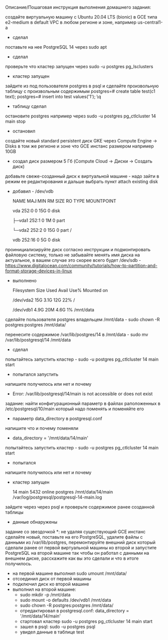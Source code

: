 Описание/Пошаговая инструкция выполнения домашнего задания:

создайте виртуальную машину c Ubuntu 20.04 LTS (bionic) в GCE типа e2-medium в default VPC в любом регионе и зоне, например us-central1-a
 + сделал

поставьте на нее PostgreSQL 14 через sudo apt
 + сделал

проверьте что кластер запущен через sudo -u postgres pg_lsclusters
 + кластер запущен

зайдите из под пользователя postgres в psql и сделайте произвольную таблицу с произвольным содержимым postgres=# create table test(c1 text); postgres=# insert into test values('1'); \q
 + таблицу сделал

остановите postgres например через sudo -u postgres pg_ctlcluster 14 main stop
 + остановил

создайте новый standard persistent диск GKE через Compute Engine -> Disks в том же регионе и зоне что GCE инстанс размером например 10GB
 + создал диск размером 5 Гб (Compute Cloud -> Диски -> Создать диск)

добавьте свеже-созданный диск к виртуальной машине - надо зайти в режим ее редактирования и дальше выбрать пункт attach existing disk
 + добавил - /dev/vdb

     NAME   MAJ:MIN RM SIZE RO TYPE MOUNTPOINT

     vda    252:0    0  15G  0 disk

     ├─vda1 252:1    0   1M  0 part

     └─vda2 252:2    0  15G  0 part /

      vdb    252:16   0   5G  0 disk


проинициализируйте диск согласно инструкции и подмонтировать файловую систему, только не забывайте менять имя диска на актуальное, в вашем случае это скорее всего будет /dev/sdb - https://www.digitalocean.com/community/tutorials/how-to-partition-and-format-storage-devices-in-linux
 + выполнено

     Filesystem      Size  Used Avail Use% Mounted on

     /dev/vda2        15G  3.1G   12G  22% /

     /dev/vdb1       4.9G   20M  4.6G   1% /mnt/data


сделайте пользователя postgres владельцем /mnt/data - sudo chown -R postgres:postgres /mnt/data/

перенесите содержимое /var/lib/postgres/14 в /mnt/data - sudo mv /var/lib/postgresql/14 /mnt/data
 + сделал

попытайтесь запустить кластер - sudo -u postgres pg_ctlcluster 14 main start
 + попытался запустить

напишите получилось или нет и почему
 + Error: /var/lib/postgresql/14/main is not accessible or does not exist

задание: найти конфигурационный параметр в файлах раположенных в /etc/postgresql/10/main который надо поменять и поменяйте его
 + параметр data_directory в postgresql.conf

напишите что и почему поменяли
 + data_directory = '/mnt/data/14/main'

попытайтесь запустить кластер - sudo -u postgres pg_ctlcluster 14 main start
 + попытался

напишите получилось или нет и почему
 + кластер запущен

     14  main    5432 online postgres /mnt/data/14/main /var/log/postgresql/postgresql-14-main.log

зайдите через через psql и проверьте содержимое ранее созданной таблицы
 + данные обнаружены

задание со звездочкой *: не удаляя существующий GCE инстанс сделайте новый, поставьте на его PostgreSQL, удалите файлы с данными из /var/lib/postgres, перемонтируйте внешний диск который сделали ранее от первой виртуальной машины ко второй и запустите PostgreSQL на второй машине так чтобы он работал с данными на внешнем диске, расскажите как вы это сделали и что в итоге получилось.
 + на первой машине выполнил sudo umount /mnt/data/
 + отсоединил диск от первой машины
 + подключил диск ко второй машине
 + выполнил на второй машине:
   - sudo mkdir -p /mnt/data
   - sudo mount -o defaults /dev/vdb1 /mnt/data
   - sudo chown -R postgres:postgres /mnt/data/
   - отредактировал в postgresql.conf: data_directory = '/mnt/data/14/main'
   - стартовал кластер sudo -u postgres pg_ctlcluster 14 main start
   - зашел в psql: sudo -u postgres psql
   - увидел данные в таблице test

